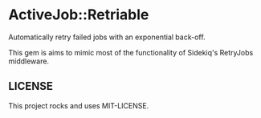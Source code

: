 # ActiveJob::Retriable

Automatically retry failed jobs with an exponential back-off.

This gem is aims to mimic most of the functionality of Sidekiq's
RetryJobs middleware.

## LICENSE

This project rocks and uses MIT-LICENSE.
